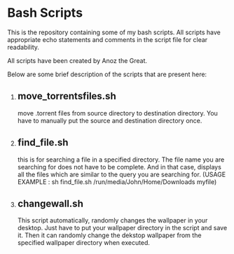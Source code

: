 # Bash Scripts
This is the repository containing some of my bash scripts.
All scripts have appropriate echo statements and comments in the script file for clear readability.

All scripts have been created by Anoz the Great.

Below are some brief description of the scripts that are present here:

1. ## move_torrentsfiles.sh
   move .torrent files from source directory to destination directory. You have to manually put the source and destination directory once.
3. ## find_file.sh
   this is for searching a file in a specified directory. The file name you are searching for does not have to be complete. And in that case, displays all the files                    which are similar to the query you are searching for. 
                  (USAGE EXAMPLE : sh find_file.sh /run/media/John/Home/Downloads myfile)
3. ## changewall.sh
   This script automatically, randomly changes the wallpaper in your desktop. Just have to put your wallpaper directory in the script and save it. Then it can randomly change the      dekstop wallpaper from the specified wallpaper directory when executed.
